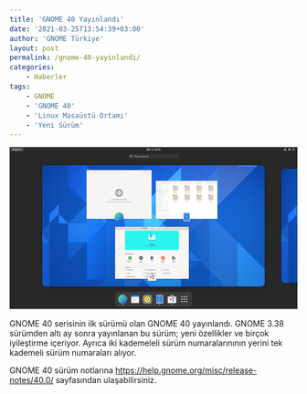```yaml
---
title: 'GNOME 40 Yayınlandı'
date: '2021-03-25T13:54:39+03:00'
author: 'GNOME Türkiye'
layout: post
permalink: /gnome-40-yayinlandi/
categories:
    - Haberler
tags:
    - GNOME
    - 'GNOME 40'
    - 'Linux Masaüstü Ortamı'
    - 'Yeni Sürüm'
---
```


![Kabuk genel görünümü](/media/2023/04/shell-overview.png "Kabuk genel görünümü")

GNOME 40 serisinin ilk sürümü olan GNOME 40 yayınlandı. GNOME 3.38 sürümden altı ay sonra yayınlanan bu sürüm; yeni özellikler ve birçok iyileştirme içeriyor. Ayrıca iki kademeleli sürüm numaralarınının yerini tek kademeli sürüm numaraları alıyor.

GNOME 40 sürüm notlarına <https://help.gnome.org/misc/release-notes/40.0/> sayfasından ulaşabilirsiniz.